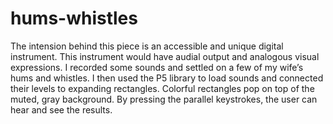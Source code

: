 # hums-whistles
 The intension behind this piece is an accessible and unique digital instrument. This instrument would have audial output and analogous visual expressions. I recorded some sounds and settled on a few of my wife’s hums and whistles. I then used the P5 library to load sounds and connected their levels to expanding rectangles. Colorful rectangles pop on top of the muted, gray background. By pressing the parallel keystrokes, the user can hear and see the results.
